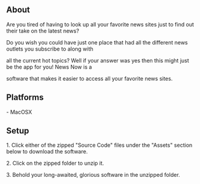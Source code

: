 <h2>About</h2>
<p>Are you tired of having to look up all your favorite news sites just to find out their take on the latest news?</p>
<p>Do you wish you could have just one place that had all the different news outlets you subscribe to along with </p>
<p>all the current hot topics? Well if your answer was yes then this might just be the app for you! News Now is a </p>
<p>software that makes it easier to access all your favorite news sites.</p>

<h2>Platforms</h2>
<p>- MacOSX</p>

<h2>Setup</h2>
<p>1. Click either of the zipped "Source Code" files under the "Assets" section below to download the software.</p>
<p>2. Click on the zipped folder to unzip it.</p>
<p>3. Behold your long-awaited, glorious software in the unzipped folder.</p>
